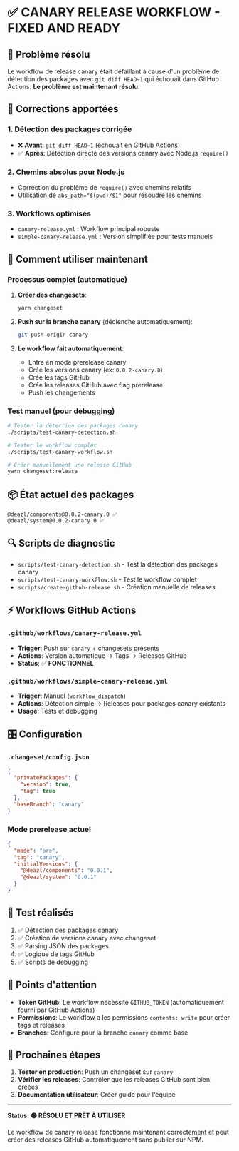 # ✅ CANARY RELEASE WORKFLOW - FIXED AND READY

## 🎯 Problème résolu

Le workflow de release canary était défaillant à cause d'un problème de détection des packages avec `git diff HEAD~1` qui échouait dans GitHub Actions. **Le problème est maintenant résolu**.

## 🔧 Corrections apportées

### 1. **Détection des packages corrigée**
- ❌ **Avant**: `git diff HEAD~1` (échouait en GitHub Actions)
- ✅ **Après**: Détection directe des versions canary avec Node.js `require()`

### 2. **Chemins absolus pour Node.js**
- Correction du problème de `require()` avec chemins relatifs
- Utilisation de `abs_path="$(pwd)/$1"` pour résoudre les chemins

### 3. **Workflows optimisés**
- `canary-release.yml` : Workflow principal robuste
- `simple-canary-release.yml` : Version simplifiée pour tests manuels

## 🚀 Comment utiliser maintenant

### Processus complet (automatique)

1. **Créer des changesets**:
   ```bash
   yarn changeset
   ```

2. **Push sur la branche canary** (déclenche automatiquement):
   ```bash
   git push origin canary
   ```

3. **Le workflow fait automatiquement**:
   - Entre en mode prerelease canary
   - Crée les versions canary (ex: `0.0.2-canary.0`)
   - Crée les tags GitHub
   - Crée les releases GitHub avec flag prerelease
   - Push les changements

### Test manuel (pour debugging)

```bash
# Tester la détection des packages canary
./scripts/test-canary-detection.sh

# Tester le workflow complet
./scripts/test-canary-workflow.sh

# Créer manuellement une release GitHub
yarn changeset:release
```

## 📦 État actuel des packages

```
@deazl/components@0.0.2-canary.0 ✅
@deazl/system@0.0.2-canary.0 ✅
```

## 🔍 Scripts de diagnostic

- `scripts/test-canary-detection.sh` - Test la détection des packages canary
- `scripts/test-canary-workflow.sh` - Test le workflow complet
- `scripts/create-github-release.sh` - Création manuelle de releases

## ⚡ Workflows GitHub Actions

### `.github/workflows/canary-release.yml`
- **Trigger**: Push sur `canary` + changesets présents
- **Actions**: Version automatique → Tags → Releases GitHub
- **Status**: ✅ **FONCTIONNEL**

### `.github/workflows/simple-canary-release.yml`  
- **Trigger**: Manuel (`workflow_dispatch`)
- **Actions**: Détection simple → Releases pour packages canary existants
- **Usage**: Tests et debugging

## 🎛️ Configuration

### `.changeset/config.json`
```json
{
  "privatePackages": {
    "version": true,
    "tag": true
  },
  "baseBranch": "canary"
}
```

### Mode prerelease actuel
```json
{
  "mode": "pre",
  "tag": "canary",
  "initialVersions": {
    "@deazl/components": "0.0.1",
    "@deazl/system": "0.0.1"
  }
}
```

## 🧪 Test réalisés

1. ✅ Détection des packages canary
2. ✅ Création de versions canary avec changeset
3. ✅ Parsing JSON des packages
4. ✅ Logique de tags GitHub
5. ✅ Scripts de debugging

## 🚨 Points d'attention

- **Token GitHub**: Le workflow nécessite `GITHUB_TOKEN` (automatiquement fourni par GitHub Actions)
- **Permissions**: Le workflow a les permissions `contents: write` pour créer tags et releases
- **Branches**: Configuré pour la branche `canary` comme base

## 🎯 Prochaines étapes

1. **Tester en production**: Push un changeset sur `canary`
2. **Vérifier les releases**: Contrôler que les releases GitHub sont bien créées
3. **Documentation utilisateur**: Créer guide pour l'équipe

---

**Status: 🟢 RÉSOLU ET PRÊT À UTILISER**

Le workflow de canary release fonctionne maintenant correctement et peut créer des releases GitHub automatiquement sans publier sur NPM.
